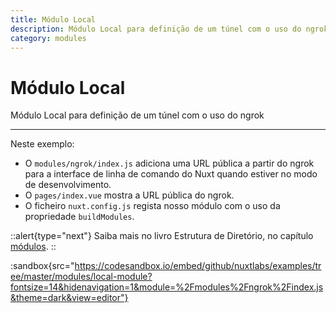 ```yaml
---
title: Módulo Local
description: Módulo Local para definição de um túnel com o uso do ngrok
category: modules
---
```


# Módulo Local

Módulo Local para definição de um túnel com o uso do ngrok

---

Neste exemplo:

- O `modules/ngrok/index.js` adiciona uma URL pública a partir do ngrok para a interface de linha de comando do Nuxt quando estiver no modo de desenvolvimento.
- O `pages/index.vue` mostra a URL pública do ngrok.
- O ficheiro `nuxt.config.js` regista nosso módulo com o uso da propriedade `buildModules`.

::alert{type="next"}
Saiba mais no livro Estrutura de Diretório, no capítulo [módulos](/docs/directory-structure/modules).
::

:sandbox{src="https://codesandbox.io/embed/github/nuxtlabs/examples/tree/master/modules/local-module?fontsize=14&hidenavigation=1&module=%2Fmodules%2Fngrok%2Findex.js&theme=dark&view=editor"}
